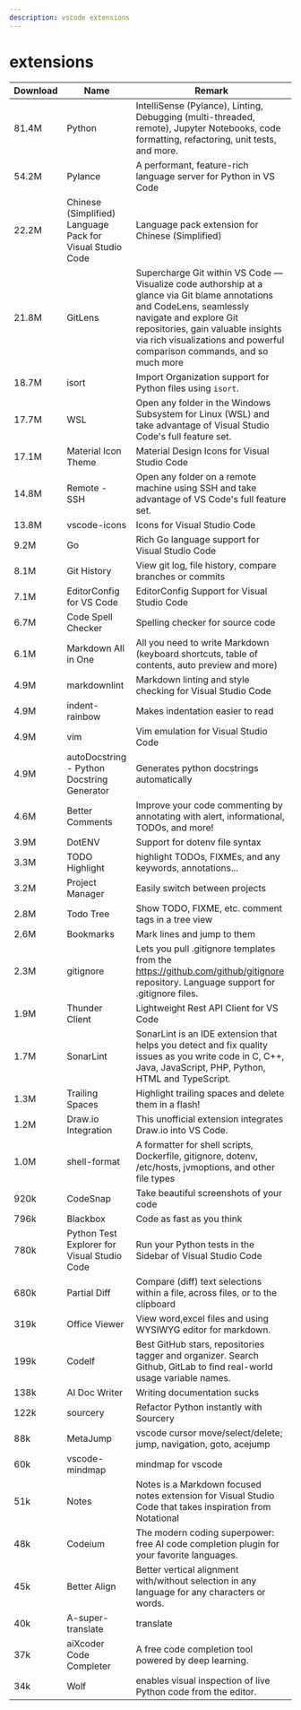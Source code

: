 ```yaml
---
description: vscode extensions
---
```

# extensions

| Download | Name                                                      | Remark                                                                                                                                                                                                                                                              |
| -------- | --------------------------------------------------------- | ------------------------------------------------------------------------------------------------------------------------------------------------------------------------------------------------------------------------------------------------------------------- |
| 81.4M    | Python                                                    | IntelliSense (Pylance), Linting, Debugging (multi-threaded, remote), Jupyter Notebooks, code formatting, refactoring, unit tests, and more.                                                                                                                         |
| 54.2M    | Pylance                                                   | A performant, feature-rich language server for Python in VS Code                                                                                                                                                                                                    |
| 22.2M    | Chinese (Simplified) Language Pack for Visual Studio Code | Language pack extension for Chinese (Simplified)                                                                                                                                                                                                                    |
| 21.8M    | GitLens                                                   | Supercharge Git within VS Code — Visualize code authorship at a glance via Git blame annotations and CodeLens, seamlessly navigate and explore Git repositories, gain valuable insights via rich visualizations and powerful comparison commands, and so much more |
| 18.7M    | isort                                                     | Import Organization support for Python files using `isort`.                                                                                                                                                                                                       |
| 17.7M    | WSL                                                       | Open any folder in the Windows Subsystem for Linux (WSL) and take advantage of Visual Studio Code's full feature set.                                                                                                                                               |
| 17.1M    | Material Icon Theme                                       | Material Design Icons for Visual Studio Code                                                                                                                                                                                                                        |
| 14.8M    | Remote - SSH                                              | Open any folder on a remote machine using SSH and take advantage of VS Code's full feature set.                                                                                                                                                                     |
| 13.8M    | vscode-icons                                              | Icons for Visual Studio Code                                                                                                                                                                                                                                        |
| 9.2M     | Go                                                        | Rich Go language support for Visual Studio Code                                                                                                                                                                                                                     |
| 8.1M     | Git History                                               | View git log, file history, compare branches or commits                                                                                                                                                                                                             |
| 7.1M     | EditorConfig for VS Code                                  | EditorConfig Support for Visual Studio Code                                                                                                                                                                                                                         |
| 6.7M     | Code Spell Checker                                        | Spelling checker for source code                                                                                                                                                                                                                                    |
| 6.1M     | Markdown All in One                                       | All you need to write Markdown (keyboard shortcuts, table of contents, auto preview and more)                                                                                                                                                                       |
| 4.9M     | markdownlint                                              | Markdown linting and style checking for Visual Studio Code                                                                                                                                                                                                          |
| 4.9M     | indent-rainbow                                            | Makes indentation easier to read                                                                                                                                                                                                                                    |
| 4.9M     | vim                                                       | Vim emulation for Visual Studio Code                                                                                                                                                                                                                                |
| 4.9M     | autoDocstring - Python Docstring Generator                | Generates python docstrings automatically                                                                                                                                                                                                                           |
| 4.6M     | Better Comments                                           | Improve your code commenting by annotating with alert, informational, TODOs, and more!                                                                                                                                                                              |
| 3.9M     | DotENV                                                    | Support for dotenv file syntax                                                                                                                                                                                                                                      |
| 3.3M     | TODO Highlight                                            | highlight TODOs, FIXMEs, and any keywords, annotations...                                                                                                                                                                                                           |
| 3.2M     | Project Manager                                           | Easily switch between projects                                                                                                                                                                                                                                      |
| 2.8M     | Todo Tree                                                 | Show TODO, FIXME, etc. comment tags in a tree view                                                                                                                                                                                                                  |
| 2.6M     | Bookmarks                                                 | Mark lines and jump to them                                                                                                                                                                                                                                         |
| 2.3M     | gitignore                                                 | Lets you pull .gitignore templates from the https://github.com/github/gitignore repository. Language support for .gitignore files.                                                                                                                                  |
| 1.9M     | Thunder Client                                            | Lightweight Rest API Client for VS Code                                                                                                                                                                                                                             |
| 1.7M     | SonarLint                                                 | SonarLint is an IDE extension that helps you detect and fix quality issues as you write code in C, C++, Java, JavaScript, PHP, Python, HTML and TypeScript.                                                                                                         |
| 1.3M     | Trailing Spaces                                           | Highlight trailing spaces and delete them in a flash!                                                                                                                                                                                                               |
| 1.2M     | Draw.io Integration                                       | This unofficial extension integrates Draw.io into VS Code.                                                                                                                                                                                                          |
| 1.0M     | shell-format                                              | A formatter for shell scripts, Dockerfile, gitignore, dotenv, /etc/hosts, jvmoptions, and other file types                                                                                                                                                          |
| 920k     | CodeSnap                                                  | Take beautiful screenshots of your code                                                                                                                                                                                                                             |
| 796k     | Blackbox                                                  | Code as fast as you think                                                                                                                                                                                                                                           |
| 780k     | Python Test Explorer for Visual Studio Code               | Run your Python tests in the Sidebar of Visual Studio Code                                                                                                                                                                                                          |
| 680k     | Partial Diff                                              | Compare (diff) text selections within a file, across files, or to the clipboard                                                                                                                                                                                     |
| 319k     | Office Viewer                                             | View word,excel files and using WYSIWYG editor for markdown.                                                                                                                                                                                                        |
| 199k     | Codelf                                                    | Best GitHub stars, repositories tagger and organizer. Search Github, GitLab to find real-world usage variable names.                                                                                                                                                |
| 138k     | AI Doc Writer                                             | Writing documentation sucks                                                                                                                                                                                                                                         |
| 122k     | sourcery                                                  | Refactor Python instantly with Sourcery                                                                                                                                                                                                                             |
| 88k      | MetaJump                                                  | vscode cursor move/select/delete; jump, navigation, goto, acejump                                                                                                                                                                                                   |
| 60k      | vscode-mindmap                                            | mindmap for vscode                                                                                                                                                                                                                                                  |
| 51k      | Notes                                                     | Notes is a Markdown focused notes extension for Visual Studio Code that takes inspiration from Notational                                                                                                                                                           |
| 48k      | Codeium                                                   | The modern coding superpower: free AI code completion plugin for your favorite languages.                                                                                                                                                                           |
| 45k      | Better Align                                              | Better vertical alignment with/without selection in any language for any characters or words.                                                                                                                                                                       |
| 40k      | A-super-translate                                         | translate                                                                                                                                                                                                                                                           |
| 37k      | aiXcoder Code Completer                                   | A free code completion tool powered by deep learning.                                                                                                                                                                                                               |
| 34k      | Wolf                                                      | enables visual inspection of live Python code from the editor.                                                                                                                                                                                                      |

